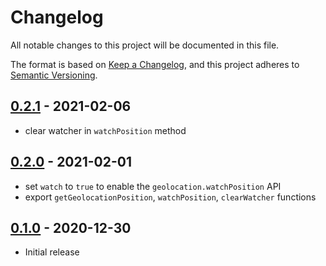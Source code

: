 # Changelog

All notable changes to this project will be documented in this file.

The format is based on [Keep a Changelog](https://keepachangelog.com/en/1.0.0/),
and this project adheres to [Semantic Versioning](https://semver.org/spec/v2.0.0.html).

## [0.2.1](https://github.com/metonym/svelte-geolocation/releases/tag/v0.2.1) - 2021-02-06

- clear watcher in `watchPosition` method

## [0.2.0](https://github.com/metonym/svelte-geolocation/releases/tag/v0.2.0) - 2021-02-01

- set `watch` to `true` to enable the `geolocation.watchPosition` API
- export `getGeolocationPosition`, `watchPosition`, `clearWatcher` functions

## [0.1.0](https://github.com/metonym/svelte-geolocation/releases/tag/v0.1.0) - 2020-12-30

- Initial release
